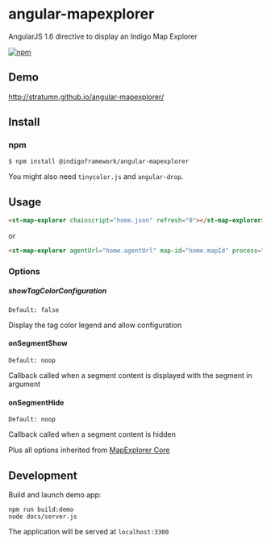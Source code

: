 # angular-mapexplorer

AngularJS 1.6 directive to display an Indigo Map Explorer

[![npm](https://img.shields.io/npm/v/@indigoframework/angular-mapexplorer.svg)](https://www.npmjs.com/package/@indigoframework/angular-mapexplorer)

## Demo
http://stratumn.github.io/angular-mapexplorer/

## Install

### npm

```
$ npm install @indigoframework/angular-mapexplorer
```

You might also need `tinycolor.js` and `angular-drop`.


## Usage

```html
<st-map-explorer chainscript="home.json" refresh="0"></st-map-explorer>
```

or

```html
<st-map-explorer agentUrl="home.agentUrl" map-id="home.mapId" process="home.process" options="{showTagColorConfiguration: true}"></st-map-explorer>
```

### Options

##### showTagColorConfiguration
```
Default: false
```

Display the tag color legend and allow configuration


#### onSegmentShow
```
Default: noop
```

Callback called when a segment content is displayed with the segment in argument

#### onSegmentHide
```
Default: noop
```

Callback called when a segment content is hidden

Plus all options inherited from [MapExplorer Core](https://github.com/stratumn/js-indigocore/tree/master/packages/mapexplorer-core)

## Development

Build and launch demo app:

```
npm run build:demo
node docs/server.js
```

The application will be served at `localhost:3300`
